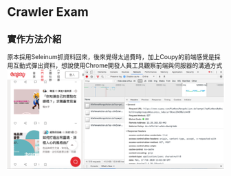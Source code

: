 # Crawler Exam

## 實作方法介紹
原本採用Seleinum抓資料回來，後來覺得太過費時，加上Coupy的前端感覺是採用互動式彈出資料，想說使用Chrome開發人員工具觀察前端與伺服器的溝通方式
![123](/pictures/Chrome_Developer_Tool.png)
